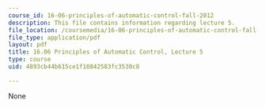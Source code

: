 ```yaml
---
course_id: 16-06-principles-of-automatic-control-fall-2012
description: This file contains information regarding lecture 5.
file_location: /coursemedia/16-06-principles-of-automatic-control-fall-2012/4893cb44b615ce1f10842583fc3530c8_MIT16_06F12_Lecture_5.pdf
file_type: application/pdf
layout: pdf
title: 16.06 Principles of Automatic Control, Lecture 5
type: course
uid: 4893cb44b615ce1f10842583fc3530c8

---
```

None
